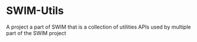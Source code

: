 # SWIM-Utils
A project a part of SWIM that is a collection of utilities APIs used by multiple part of the SWIM project
